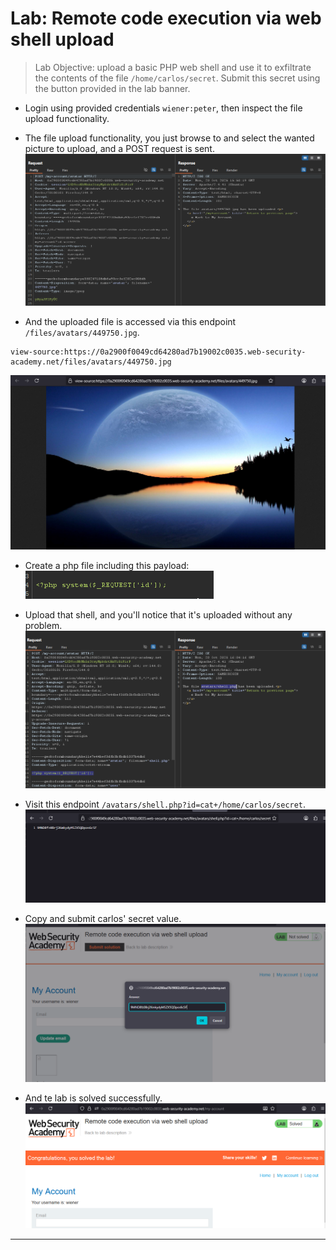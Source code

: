 # Lab: Remote code execution via web shell upload

> Lab Objective: upload a basic PHP web shell and use it to exfiltrate the contents of the file `/home/carlos/secret`. Submit this secret using the button provided in the lab banner.

- Login using provided credentials `wiener:peter`, then inspect the file upload functionality.

- The file upload functionality, you just browse to and select the wanted picture to upload, and a POST request is sent.
  ![1st screenshot](./attachments/1.png)

- And the uploaded file is accessed via this endpoint `/files/avatars/449750.jpg`.

```url
view-source:https://0a2900f0049cd64280ad7b19002c0035.web-security-academy.net/files/avatars/449750.jpg
```

![2nd screenshot](./attachments/2.png)

- Create a php file including this payload:
  ![7th screenshot](./attachments/7.png)

- Upload that shell, and you'll notice that it's uploaded without any problem.
  ![3rd screenshot](./attachments/3.png)

- Visit this endpoint `/avatars/shell.php?id=cat+/home/carlos/secret`.
  ![4th screenshot](./attachments/4.png)

- Copy and submit carlos' secret value.
  ![5th screenshot](./attachments/5.png)

- And te lab is solved successfully.
  ![6th screenshot](./attachments/6.png)

---
